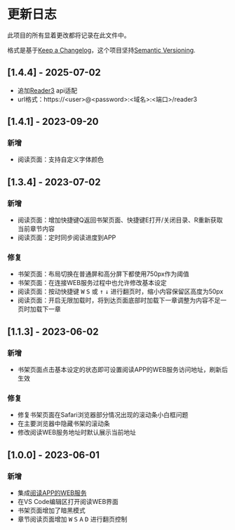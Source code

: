 # 更新日志

此项目的所有显着更改都将记录在此文件中。

格式是基于[Keep a Changelog](https://keepachangelog.com/en/1.0.0/)，这个项目坚持[Semantic Versioning](https://semver.org/spec/v2.0.0.html).

## [1.4.4] - 2025-07-02

- 追加[Reader3](https://github.com/hectorqin/reader) api适配
- url格式：https://\<user>@\<password>:<域名>:<端口>/reader3

## [1.4.1] - 2023-09-20

### 新增

- 阅读页面：支持自定义字体颜色

## [1.3.4] - 2023-07-02

### 新增

- 阅读页面：增加快捷键Q返回书架页面、快捷键E打开/关闭目录、R重新获取当前章节内容
- 阅读页面：定时同步阅读进度到APP

### 修复

- 书架页面：布局切换在普通屏和高分屏下都使用750px作为阈值
- 书架页面：在连接WEB服务过程中也允许修改基本设定
- 阅读页面：按动快捷键 <kbd>W</kbd> <kbd>S</kbd> 或 <kbd>↑</kbd> <kbd>↓</kbd> 进行翻页时，缩小内容保留区高度为50px
- 阅读页面：开启无限加载时，将到达页面底部时加载下一章调整为内容不足一页时加载下一章

## [1.1.3] - 2023-06-02

### 新增

- 书架页面点击基本设定的状态即可设置阅读APP的WEB服务访问地址，刷新后生效

### 修复

- 修复书架页面在Safari浏览器部分情况出现的滚动条小白框问题
- 在主要浏览器中隐藏书架的滚动条
- 修改阅读WEB服务地址时默认展示当前地址

## [1.0.0] - 2023-06-01

### 新增

- 集成[阅读APP的WEB服务](https://github.com/gedoor/legado/tree/master/modules/web)
- 在VS Code编辑区打开阅读WEB界面
- 书架页面增加了暗黑模式
- 章节阅读页面增加 <kbd>W</kbd> <kbd>S</kbd> <kbd>A</kbd> <kbd>D</kbd> 进行翻页控制
